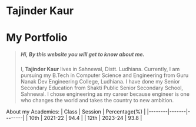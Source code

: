 # Tajinder Kaur
# My Portfolio

> ##### Hi, By this website you will get to know about me.
>I, **Tajinder Kaur** lives in Sahnewal, Distt. Ludhiana. Currently, I am pursuing my B.Tech in Computer Science and Engineering from Guru Nanak Dev Engineering College, Ludhiana. I have done my Senior Secondary Education from Shakti Public Senior Secondary School, Sahnewal. I chose engineering as my career because engineer is one who changes the world and takes the country to new ambition.  


About my Academics:
| Class     | Session   | Percentage(%) |
|--------|-------|--------|
| 10th  | 2021-22  | 94.4 |
| 12th   | 2023-24  | 93.8 |
